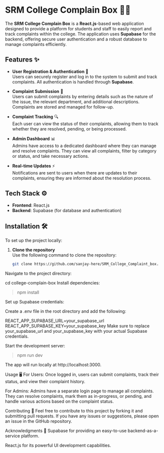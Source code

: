 # SRM College Complain Box 🏫📢

The **SRM College Complain Box** is a **React.js**-based web application designed to provide a platform for students and staff to easily report and track complaints within the college. The application uses **Supabase** for the backend, offering secure user authentication and a robust database to manage complaints efficiently.

## Features ✨

- **User Registration & Authentication** 🔐  
  Users can securely register and log in to the system to submit and track complaints. All authentication is handled through **Supabase**.

- **Complaint Submission** 📝  
  Users can submit complaints by entering details such as the nature of the issue, the relevant department, and additional descriptions. Complaints are stored and managed for follow-up.

- **Complaint Tracking** 🔍  
  Each user can view the status of their complaints, allowing them to track whether they are resolved, pending, or being processed.

- **Admin Dashboard** 📊  
  Admins have access to a dedicated dashboard where they can manage and resolve complaints. They can view all complaints, filter by category or status, and take necessary actions.

- **Real-time Updates** ⚡  
  Notifications are sent to users when there are updates to their complaints, ensuring they are informed about the resolution process.

## Tech Stack ⚙️

- **Frontend**: React.js
- **Backend**: Supabase (for database and authentication)

## Installation 🛠️

To set up the project locally:

1. **Clone the repository**  
   Use the following command to clone the repository:

   ```bash
   git clone https://github.com/sanjay-here/SRM_College_Complaint_box.git
Navigate to the project directory:

cd college-complain-box
Install dependencies:

>npm install

Set up Supabase credentials:

Create a .env file in the root directory and add the following:

REACT_APP_SUPABASE_URL=your_supabase_url
REACT_APP_SUPABASE_KEY=your_supabase_key
Make sure to replace your_supabase_url and your_supabase_key with your actual Supabase credentials.

Start the development server:

>npm run dev

The app will run locally at http://localhost:3000.

Usage 🖥️
For Users:
Once logged in, users can submit complaints, track their status, and view their complaint history.

For Admins:
Admins have a separate login page to manage all complaints. They can resolve complaints, mark them as in-progress, or pending, and handle various actions based on the complaint status.

Contributing 🤝
Feel free to contribute to this project by forking it and submitting pull requests. If you have any issues or suggestions, please open an issue in the GitHub repository.

Acknowledgments 🙏
Supabase for providing an easy-to-use backend-as-a-service platform.

React.js for its powerful UI development capabilities.
